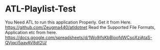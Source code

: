 # ATL-Playlist-Test
You Need ATL to run this application Properly. Get it from Here. https://github.com/Zeugma440/atldotnet
Read the Supported File Formats, Application etc from here. https://docs.google.com/spreadsheets/d/1Wo9ifsKbBloofdWCsoXziAtaS-QVjqci5aavAV8dt2U/
